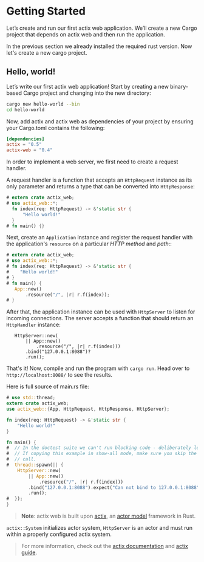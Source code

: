 # Getting Started

Let’s create and run our first actix web application. We’ll create a new Cargo project
that depends on actix web and then run the application.

In the previous section we already installed the required rust version. Now let's create a new cargo project.

## Hello, world!

Let’s write our first actix web application! Start by creating a new binary-based
Cargo project and changing into the new directory:

```bash
cargo new hello-world --bin
cd hello-world
```

Now, add actix and actix web as dependencies of your project by ensuring your Cargo.toml
contains the following:

```toml
[dependencies]
actix = "0.5"
actix-web = "0.4"
```

In order to implement a web server, we first need to create a request handler.

A request handler is a function that accepts an `HttpRequest` instance as its only parameter
and returns a type that can be converted into `HttpResponse`:

```rust
# extern crate actix_web;
# use actix_web::*;
  fn index(req: HttpRequest) -> &'static str {
      "Hello world!"
  }
# fn main() {}
```

Next, create an `Application` instance and register the
request handler with the application's `resource` on a particular *HTTP method* and *path*::

```rust
# extern crate actix_web;
# use actix_web::*;
# fn index(req: HttpRequest) -> &'static str {
#    "Hello world!"
# }
# fn main() {
   App::new()
       .resource("/", |r| r.f(index));
# }
```

After that, the application instance can be used with `HttpServer` to listen for incoming
connections. The server accepts a function that should return an `HttpHandler` instance:

```rust,ignore
   HttpServer::new(
       || App::new()
           .resource("/", |r| r.f(index)))
       .bind("127.0.0.1:8088")?
       .run();
```

That's it! Now, compile and run the program with `cargo run`.
Head over to ``http://localhost:8088/`` to see the results.

Here is full source of main.rs file:

```rust
# use std::thread;
extern crate actix_web;
use actix_web::{App, HttpRequest, HttpResponse, HttpServer};

fn index(req: HttpRequest) -> &'static str {
    "Hello world!"
}

fn main() {
#  // In the doctest suite we can't run blocking code - deliberately leak a thread
#  // If copying this example in show-all mode, make sure you skip the thread spawn
#  // call.
#  thread::spawn(|| {
    HttpServer::new(
        || App::new()
            .resource("/", |r| r.f(index)))
        .bind("127.0.0.1:8088").expect("Can not bind to 127.0.0.1:8088")
        .run();
#  });
}
```

> **Note**: actix web is built upon [actix](https://github.com/actix/actix),
> an [actor model](https://en.wikipedia.org/wiki/Actor_model) framework in Rust.

`actix::System` initializes actor system, `HttpServer` is an actor and must run within a
properly configured actix system.

> For more information, check out the [actix documentation](https://actix.github.io/actix/actix/)
> and [actix guide](https://actix.github.io/actix/guide/).
